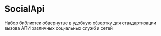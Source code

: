SocialApi
=========

Набор библиотек обвернутые в удобную обвертку для стандартизации вызова АПИ различных социальных служб и сетей